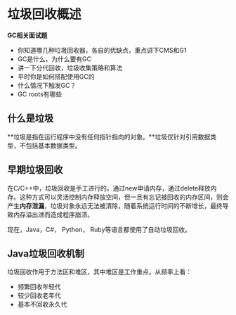# 垃圾回收概述

**GC相关面试题**

* 你知道哪几种垃圾回收器，各自的优缺点，重点讲下CMS和G1
* GC是什么，为什么要有GC
* 讲一下分代回收，垃圾收集策略和算法
* 平时你是如何搭配使用GC的
* 什么情况下触发GC？
* GC roots有哪些

## 什么是垃圾

**垃圾是指在运行程序中没有任何指针指向的对象。**垃圾仅针对引用数据类型，不包括基本数据类型。

## 早期垃圾回收

在C/C++中，垃圾回收是手工进行的。通过new申请内存，通过delete释放内存。这种方式可以灵活控制内存释放空间，但一旦有忘记被回收的内存区间，则会产生**内存泄漏**，垃圾对象永远无法被清除，随着系统运行时间的不断增长，最终导致内存溢出进而造成程序崩溃。

现在，Java，C\#， Python， Ruby等语言都使用了自动垃圾回收。

## Java垃圾回收机制

垃圾回收作用于方法区和堆区，其中堆区是工作重点。从频率上看：

* 频繁回收年轻代
* 较少回收老年代
* 基本不回收永久代

